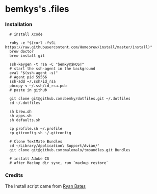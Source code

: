 bemkys's .files
=================

### Installation

      # install Xcode

      ruby -e "$(curl -fsSL https://raw.githubusercontent.com/Homebrew/install/master/install)"
      brew doctor
      brew install git

      ssh-keygen -t rsa -C "bemky@$HOST"
      # start the ssh-agent in the background
      eval "$(ssh-agent -s)"
      # Agent pid 59566
      ssh-add ~/.ssh/id_rsa
      pbcopy < ~/.ssh/id_rsa.pub
      # paste in github

      git clone git@github.com:bemky/dotfiles.git ~/.dotfiles
      cd ~/.dotfiles
      
      sh brew.sh
      sh apps.sh
      sh defaults.sh
      
      cp profile.sh ~/.profile
      cp gitconfig.sh ~/.gitconfig
      
      # Clone TextMate Bundles
      cd ~/Library/Application\ Support/Avian/"
      git clone git@github.com:malomalo/tmbundles.git Bundles
      
      # install Adobe CS
      # after Mackup dir sync, run `mackup restore`
      
      

### Credits

The Install script came from [Ryan Bates](http://github.com/ryanb/dotfiles)
